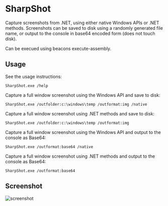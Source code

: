 # SharpShot
Capture screenshots from .NET, using either native Windows APIs or .NET methods.
Screenshots can be saved to disk using a randomly generated file name, or output to the console in base64 encoded form (does not touch disk).

Can be execued using beacons execute-assembly.


## Usage

See the usage instructions:
```
SharpShot.exe /help
```

Capture a full window screenshot using the Windows API and save to disk:
```
SharpShot.exe /outfolder:c:\windows\temp /outformat:img /native
```

Capture a full window screenshot using .NET methods and save to disk:
```
SharpShot.exe /outfolder:c:\windows\temp /outformat:img
```

Capture a full window screenshot using the Windows API and output to the console as Base64:
```
SharpShot.exe /outformat:base64 /native
```

Capture a full window screenshot using .NET methods and output to the console as Base64:
```
SharpShot.exe /outformat:base64
```
## Screenshot

![screenshot](https://github.com/two06/SharpShot/blob/master/Screenshot%20from%202020-03-09%2016-36-29.png)
